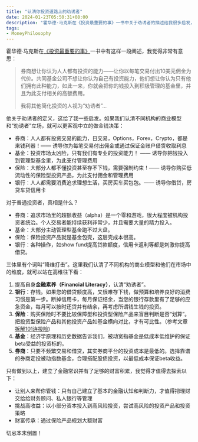 ```yaml
---
title: "认清你投资道路上的劝诱者"
date: 2024-01-23T05:50:31+08:00
description: "霍华德·马克斯在《投资最重要的事》一书中关于劝诱者的描述给我很多启发，这里分享我关于券商、基金、保险和银行这些金融服务机构的看法以及我们应该如何有效的使用金融服务。"
tags:
- MoneyPhilosophy
---
```


霍华德·马克斯在[《投资最重要的事》](https://littlecheesecake.me/books/collection/%E6%8A%95%E8%B5%84%E6%9C%80%E9%87%8D%E8%A6%81%E7%9A%84%E4%BA%8B.html)一书中有这样一段阐述，我觉得非常有意思：

> 券商想让你认为人人都有投资的能力——让你以每笔交易付出10美元佣金为代价。共同基金公司不想让你认为自己有投资能力，他们想让你认为只有他们拥有此种能力，如此一来，你就会把你的钱投入到积极管理的基金里，并且为此支付相关的高额费用。
> 
> 我将其他简化投资的人视为“劝诱者”...

他关于劝诱者的定义，这给了我一些启发。如果我们认清不同机构的商业模型和“劝诱者”立场，就可以更客观中立的做金钱决策：

- 券商：人人都有投资交易的能力，日交易，Options，Forex，Crypto，都是来钱利器！—— 诱导你为每笔交易付出佣金或通过保证金账户借贷收取利息
- 基金：投资市场太凶险，只有我们有专业的投资能力！ —— 诱导你把钱投入到管理型基金里，为此支付管理费用
- 保险：大部分人都不懂投资甚至存不下钱，需要强制约束！—— 诱导你购买低流动性的保险型投资产品，为此支付佣金和管理费用
- 银行：人人都需要消费追求理想生活，买房买车买包包。—— 诱导你借贷，房贷车贷信用卡

对于普通投资者，真相是什么？

- 券商：追求市场里的超额收益（alpha）是一个零和游戏，很大程度被机构投资者统治。个人交易者能持续获利非常少，并且需要大量的精力投入。
- 基金：大部分主动管理型基金跑不过大盘。
- 保险：保险投资产品就是基金包壳，这层壳成本很高。
- 银行：各种操作，如show fund提高贷款额度，信用卡返利等都是刺激你提高借贷。

三体里有个词叫“降维打击”。这里我们认清了不同机构的商业模型和他们在市场中的维度，就可以站在高维往下看：

1. 提高自身**金融素养（Financial Literacy）**，认清“劝诱者”。
2. **银行**：存钱。如果您的借贷额度高，又很难存下钱，做预算和培养良好的消费习惯是第一步。断掉信用卡，每月保证结余，当您的银行存款里有了足够的应急资金，每月可以按时还贷并有结余，再考虑所谓钱生钱的投资。
3. **保险**：购买保险时不要比较保障型和投资型保险产品来盲目判断是否“划算”。把投资型保险产品和其他投资产品如基金横向对比，才有可比性。（参考文章[拆解101连投险](/cn/posts/ilp-exploration/))
4. **基金**：经济学原理和历史数据告诉我们，被动宽指基金是低成本低维护的保证beta受益的投资标的。
5. **券商**：只要不频繁交易和借贷，其实券商平台的投资成本是最低的。选择靠谱的券商定投被动指数基金，合理搭配股债投资，以最低成本保证beta收益。

只有做到以上，建立了金融常识并有了足够的财富积累，我觉得才值得去探索以下：
- 让别人来帮你管钱：只有自己建立了基本的金融认知和判断力，才值得把理财交给给财务顾问、私人银行等管理
- 挑战高收益：以小部分资本投入到高风险投资，尝试高风险的投资产品和投资策略
- 财富传承：通过保险产品规划大额财富

切忌本末倒置！
